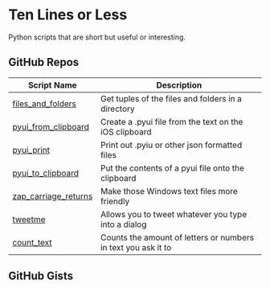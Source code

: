 # Ten Lines or Less

Python scripts that are short but useful or interesting.

GitHub Repos
------------

| Script Name                 | Description   | 
| --------------------------- | ------------- | 
| [files_and_folders][ccc]    | Get tuples of the files and folders in a directory |
| [pyui_from_clipboard][ccc]  | Create a .pyui file from the text on the iOS clipboard |
| [pyui_print][ccc]           | Print out .pyiu or other json formatted files |
| [pyui_to_clipboard][ccc]    | Put the contents of a pyui file onto the clipboard |
| [zap_carriage_returns][ccc] | Make those Windows text files more friendly |
| [tweetme][tjferry14] | Allows you to tweet whatever you type into a dialog |
| [count_text][tjferry14] | Counts the amount of letters or numbers in text you ask it to |


GitHub Gists
------------

[ccc]: https://github.com/cclauss/Ten-lines-or-less
[tjferry14]: https://github.com/tjferry14/My-Pythonista-Projects
